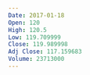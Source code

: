 ```yaml
---
Date: 2017-01-18
Open: 120
High: 120.5
Low: 119.709999
Close: 119.989998
Adj Close: 117.159683
Volume: 23713000
---
```

